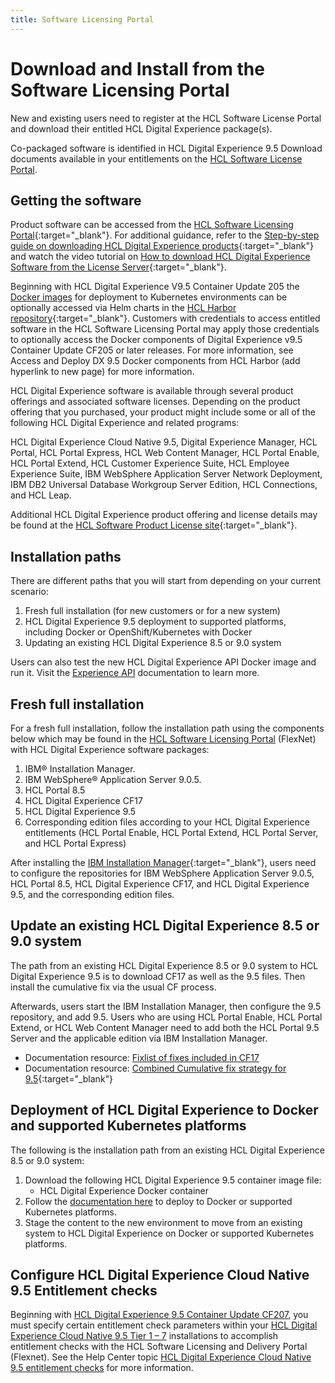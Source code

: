 ```yaml
---
title: Software Licensing Portal
---
```


# Download and Install from the Software Licensing Portal

New and existing users need to register at the HCL Software License Portal and download their entitled HCL Digital Experience package(s).

Co-packaged software is identified in HCL Digital Experience 9.5 Download documents available in your entitlements on the [HCL Software License Portal](https://www.hcltech.com/software/support/release).

## Getting the software

Product software can be accessed from the [HCL Software Licensing Portal](https://www.hcltech.com/software/support/release){:target="_blank"}. For additional guidance, refer to the [Step-by-step guide on downloading HCL Digital Experience products](https://support.hcltechsw.com/csm?id=kb_article&sysparm_article=KB0077878){:target="_blank"} and watch the video tutorial on [How to download HCL Digital Experience Software from the License Server](https://youtu.be/ze0ZhLlXwfU){:target="_blank"}.

Beginning with HCL Digital Experience V9.5 Container Update 205 the [Docker images](../../../deployment/install/docker/index.md) for deployment to Kubernetes environments can be optionally accessed via Helm charts in the [HCL Harbor repository](https://hclcr.io/account/sign-in?redirect_url=/harbor/projects){:target="_blank"}. Customers with credentials to access entitled software in the HCL Software Licensing Portal may apply those credentials to optionally access the Docker components of Digital Experience v9.5 Container Update CF205 or later releases. For more information, see Access and Deploy DX 9.5 Docker components from HCL Harbor (add hyperlink to new page) for more information. 

HCL Digital Experience software is available through several product offerings and associated software licenses. Depending on the product offering that you purchased, your product might include some or all of the following HCL Digital Experience and related programs:

HCL Digital Experience Cloud Native 9.5, Digital Experience Manager, HCL Portal, HCL Portal Express, HCL Web Content Manager, HCL Portal Enable, HCL Portal Extend, HCL Customer Experience Suite, HCL Employee Experience Suite, IBM WebSphere Application Server Network Deployment, IBM DB2 Universal Database Workgroup Server Edition, HCL Connections, and HCL Leap.

Additional HCL Digital Experience product offering and license details may be found at the [HCL Software Product License site](https://www.hcltechsw.com/wps/portal/guide_me/license-agreements){:target="_blank"}.

## Installation paths

There are different paths that you will start from depending on your current scenario:

1.  Fresh full installation (for new customers or for a new system)
2.  HCL Digital Experience 9.5 deployment to supported platforms, including Docker or OpenShift/Kubernetes with Docker
3.  Updating an existing HCL Digital Experience 8.5 or 9.0 system

Users can also test the new HCL Digital Experience API Docker image and run it. Visit the [Experience API](../../../extend_dx/apis/hcl_experience_api/index.md) documentation to learn more.

## Fresh full installation

For a fresh full installation, follow the installation path using the components below which may be found in the [HCL Software Licensing Portal](https://www.hcltech.com/software/support/release) (FlexNet) with HCL Digital Experience software packages:

1.  IBM® Installation Manager.
2.  IBM WebSphere® Application Server 9.0.5.
3.  HCL Portal 8.5
4.  HCL Digital Experience CF17
5.  HCL Digital Experience 9.5
6.  Corresponding edition files according to your HCL Digital Experience entitlements (HCL Portal Enable, HCL Portal Extend, HCL Portal Server, and HCL Portal Express)

After installing the [IBM Installation Manager](https://www.ibm.com/support/knowledgecenter/SSDV2W/im_family_welcome.html){:target="_blank"}, users need to configure the repositories for IBM WebSphere Application Server 9.0.5, HCL Portal 8.5, HCL Digital Experience CF17, and HCL Digital Experience 9.5, and the corresponding edition files.

## Update an existing HCL Digital Experience 8.5 or 9.0 system

The path from an existing HCL Digital Experience 8.5 or 9.0 system to HCL Digital Experience 9.5 is to download CF17 as well as the 9.5 files. Then install the cumulative fix via the usual CF process.

Afterwards, users start the IBM Installation Manager, then configure the 9.5 repository, and add 9.5. Users who are using HCL Portal Enable, HCL Portal Extend, or HCL Web Content Manager need to add both the HCL Portal 9.5 Server and the applicable edition via IBM Installation Manager.

-   Documentation resource: [Fixlist of fixes included in CF17](../../../whatsnew/cf17/new_cf17.md)
-   Documentation resource: [Combined Cumulative fix strategy for 9.5](https://help.hcltechsw.com/digital-experience/9.5/dd/getting_the_software95.html){:target="_blank"}

## Deployment of HCL Digital Experience to Docker and supported Kubernetes platforms

The following is the installation path from an existing HCL Digital Experience 8.5 or 9.0 system:

1.  Download the following HCL Digital Experience 9.5 container image file:
    -   HCL Digital Experience Docker container
2.  Follow the [documentation here](../../../deployment/install/docker/docker_image_deployment.md) to deploy to Docker or supported Kubernetes platforms.
3.  Stage the content to the new environment to move from an existing system to HCL Digital Experience on Docker or supported Kubernetes platforms.

## Configure HCL Digital Experience Cloud Native 9.5 Entitlement checks
Beginning with [HCL Digital Experience 9.5 Container Update CF207](), you must specify certain entitlement check parameters within your [HCL Digital Experience Cloud Native 9.5 Tier 1 – 7](../../../get_started/intro_container.md#hcl-digital-experience-cloud-native) installations to accomplish entitlement checks with the HCL Software Licensing and Delivery Portal (Flexnet). See the Help Center topic [HCL Digital Experience Cloud Native 9.5 entitlement checks](../software_licensing_portal/configure_entitlement_checks/index.md) for more information.

